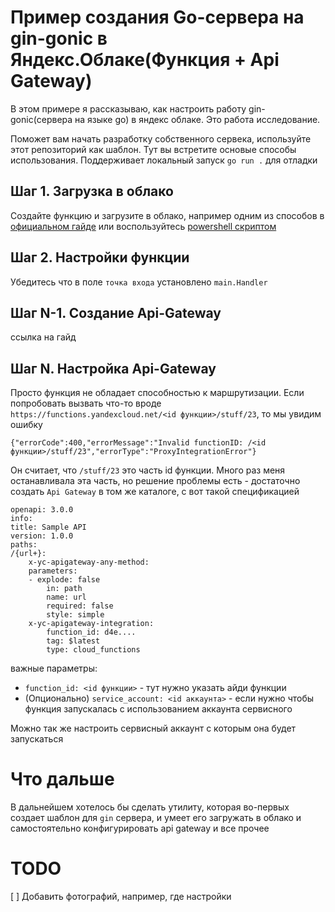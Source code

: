 # Пример создания Go-сервера на gin-gonic в Яндекс.Облаке(Функция + Api Gateway)

В этом примере я рассказываю, как настроить работу gin-gonic(сервера на языке go) в яндекс облаке. Это работа исследование.

Поможет вам начать разработку собственного сервека, используйте этот репозиторий как шаблон. Тут вы встретите основые способы использования. Поддерживает локальный запуск `go run .` для отладки

## Шаг 1. Загрузка в облако

Создайте функцию и загрузите в облако, например одним из способов в [официальном гайде](https://cloud.yandex.ru/docs/functions/quickstart/create-function/go-function-quickstart) или воспользуйтесь [powershell скриптом](https://github.com/thefrol/powershell-yandexcloud-function-uploader)

## Шаг 2. Настройки функции

Убедитесь что в поле `точка входа` установлено `main.Handler`

## Шаг N-1. Создание Api-Gateway

ссылка на гайд

## Шаг N. Настройка Api-Gateway

Просто функция не обладает способностью к маршрутизации. Если попробовать вызвать что-то вроде `https://functions.yandexcloud.net/<id функции>/stuff/23`, то мы увидим ошибку 

    {"errorCode":400,"errorMessage":"Invalid functionID: /<id функции>/stuff/23","errorType":"ProxyIntegrationError"}

Он считает, что `/stuff/23` это часть id функции. Много раз меня останавливала эта часть, но решение проблемы есть - достаточно создать `Api Gateway` в том же каталоге, с вот такой спецификацией

    openapi: 3.0.0
    info:
    title: Sample API
    version: 1.0.0
    paths:
    /{url+}:
        x-yc-apigateway-any-method:
        parameters:
        - explode: false
            in: path
            name: url
            required: false
            style: simple
        x-yc-apigateway-integration:
            function_id: d4e....
            tag: $latest
            type: cloud_functions

важные параметры:
+ `function_id: <id функции>` - тут нужно указать айди функции
+ (Опционально) `service_account: <id аккаунта>` - если нужно чтобы функция запускалась с использованием аккаунта сервисного 

Можно так же настроить сервисный аккаунт с которым она будет запускаться

# Что дальше
В дальнейшем хотелось бы сделать утилиту, которая во-первых создает шаблон для `gin` сервера, и умеет его загружать в облако и самостоятельно конфигурировать api gateway и все прочее


# TODO

[ ] Добавить фотографий, например, где настройки